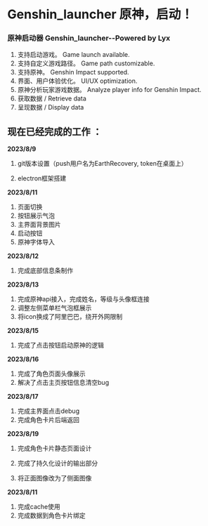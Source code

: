 # Genshin_launcher 原神，启动！

### 原神启动器 Genshin_launcher--Powered by Lyx
1. 支持启动游戏。 Game launch available. 
2. 支持自定义游戏路径。 Game path customizable. 
3. 支持原神。 Genshin Impact supported.
4. 界面、用户体验优化。 UI/UX optimization.
5. 原神分析玩家游戏数据。 Analyze player info for Genshin Impact.
6. 获取数据 / Retrieve data
7. 呈现数据 / Display data
 
## 现在已经完成的工作 ：

**2023/8/9**

1. git版本设置（push用户名为EarthRecovery, token在桌面上）

2. electron框架搭建

**2023/8/11**

1. 页面切换
2. 按钮展示气泡
3. 主界面背景图片
4. 启动按钮
5. 原神字体导入

**2023/8/12**

1. 完成底部信息条制作

**2023/8/13**

1. 完成原神api接入，完成姓名，等级与头像框连接
1. 调整左侧菜单栏气泡框展示
1. 将icon换成了阿里巴巴，绕开外网限制

**2023/8/15**

1. 完成了点击按钮启动原神的逻辑

**2023/8/16**

1. 完成了角色页面头像展示
2. 解决了点击主页按钮信息清空bug

**2023/8/17**

1. 完成主界面点击debug
2. 完成角色卡片后端返回

**2023/8/19**

1. 完成角色卡片静态页面设计

2. 完成了持久化设计的输出部分
3. 将正面图像改为了侧面图像

**2023/8/11**

1. 完成cache使用
2. 完成数据到角色卡片绑定
